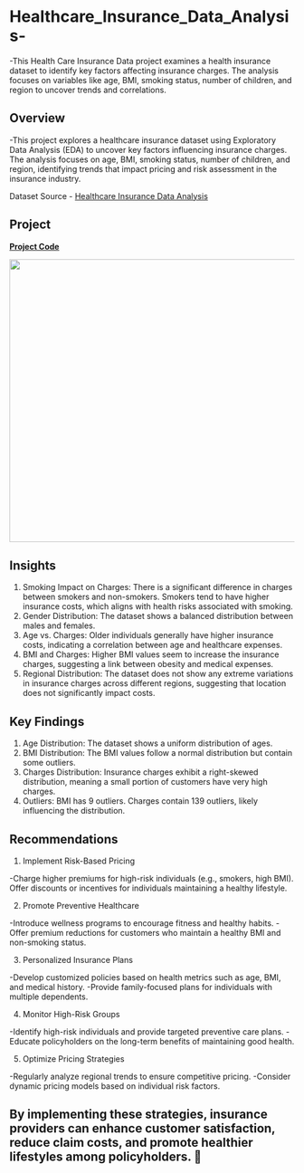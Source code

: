 # Healthcare_Insurance_Data_Analysis-

-This Health  Care Insurance Data project examines a health insurance dataset to identify key factors affecting insurance charges. The analysis focuses on variables like age, BMI, smoking status, number of children, and region to uncover trends and correlations.

## Overview

-This project explores a healthcare insurance dataset using Exploratory Data Analysis (EDA) to uncover key factors influencing insurance charges. The analysis focuses on age, BMI, smoking status, number of children, and region, identifying trends that impact pricing and risk assessment in the insurance industry.

Dataset Source - [Healthcare Insurance Data Analysis ](https://www.kaggle.com/datasets/willianoliveiragibin/healthcare-insurance)

## Project

**[Project Code](https://www.kaggle.com/code/adeebhashmi/healthcare-insurance-data-analysis)**

<img src="https://www.reliancegeneral.co.in/siteAssets/rgiclassets/images/blogs-images/difference-between-life-Insurance-and-health-insurance2.webp" width=900 height=500 >

## Insights

1. Smoking Impact on Charges: There is a significant difference in charges between smokers and non-smokers. Smokers tend to have higher insurance costs, which aligns with health risks associated with smoking.
2. Gender Distribution: The dataset shows a balanced distribution between males and females.
3. Age vs. Charges: Older individuals generally have higher insurance costs, indicating a correlation between age and healthcare expenses.
4. BMI and Charges: Higher BMI values seem to increase the insurance charges, suggesting a link between obesity and medical expenses.
5. Regional Distribution: The dataset does not show any extreme variations in insurance charges across different regions, suggesting that location does not significantly impact costs.


## Key Findings

1. Age Distribution: The dataset shows a uniform distribution of ages.
2. BMI Distribution: The BMI values follow a normal distribution but contain some outliers.
3. Charges Distribution: Insurance charges exhibit a right-skewed distribution, meaning a small portion of customers have very high charges.
4. Outliers: BMI has 9 outliers. Charges contain 139 outliers, likely influencing the distribution.

## Recommendations

1. Implement Risk-Based Pricing

-Charge higher premiums for high-risk individuals (e.g., smokers, high BMI).
Offer discounts or incentives for individuals maintaining a healthy lifestyle.

2. Promote Preventive Healthcare

-Introduce wellness programs to encourage fitness and healthy habits.
-Offer premium reductions for customers who maintain a healthy BMI and non-smoking status.

3. Personalized Insurance Plans

-Develop customized policies based on health metrics such as age, BMI, and medical history.
-Provide family-focused plans for individuals with multiple dependents.

4. Monitor High-Risk Groups

-Identify high-risk individuals and provide targeted preventive care plans.
-Educate policyholders on the long-term benefits of maintaining good health.

5. Optimize Pricing Strategies

-Regularly analyze regional trends to ensure competitive pricing.
-Consider dynamic pricing models based on individual risk factors.

## By implementing these strategies, insurance providers can enhance customer satisfaction, reduce claim costs, and promote healthier lifestyles among policyholders. 🚀


